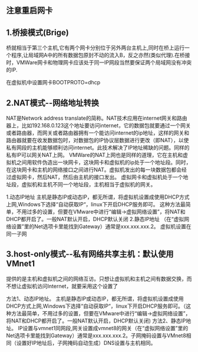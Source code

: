## 注意重启网卡
## 1.桥接模式(Brige)

桥就相当于第三个主机,它有两个网卡分别位于另外两台主机上,同时在桥上运行一个程序,让局域网A中的所有数据包原封不动的流入B，反之亦然(类似代理).在桥接时，VMWare网卡和物理网卡应该处于同一IP网段当然要保证两个局域网没有冲突的IP.

在虚拟机中设置网卡BOOTPROTO=dhcp

## 2.NAT模式--网络地址转换

NAT是Network address translate的简称。NAT技术应用在internet网关和路由器上，比如192.168.0.123这个地址要访问internet，它的数据包就要通过一个网关或者路由器，而网关或者路由器拥有一个能访问internet的ip地址，这样的网关和路由器就要在收发数据包时，对数据包的IP协议层数据进行更改（即NAT），以使私有网段的主机能够顺利访问internet。此技术解决了IP地址稀缺的问题。同样的私有IP可以网关NAT上网。
VMWare的NAT上网也是同样的道理，它在主机和虚拟机之间用软件伪造出一块网卡，这块网卡和虚拟机的ip处于一个地址段。同时，在这块网卡和主机的网络接口之间进行NAT。虚拟机发出的每一块数据包都会经过虚拟网卡，然后NAT，然后由主机的接口发出。
虚拟网卡和虚拟机处于一个地址段，虚拟机和主机不同一个地址段，主机相当于虚拟机的网关。

1.动态IP地址
主机是静态IP或动态IP，都无所谓，将虚拟机设置成使用DHCP方式上网,Windows下选择“自动获取IP“，linux下开启DHCP服务即可。
这种方法最简单，不用过多的设置，但要在VMware中进行“编辑→虚拟网络设置”，将NAT和DHCP都开启了。一般NAT默认开启，DHCP默认关闭
2.静态IP地址
（在“虚拟网络设置”里的Net选项卡里能找到Gateway）通常是xxx.xxx.xxx.2。
虚拟机设置在同一子网

## 3.host-only模式--私有网络共享主机：默认使用VMnet1

提供的是主机和虚拟机之间的网络互访。只想让虚拟机和主机之间有数据交换，而不想让虚拟机访问Internet，就要采用这个设置了

方法1、动态IP地址。
主机是静态IP或动态IP，都无所谓，将虚拟机设置成使用DHCP方式上网,Windows下选择“自动获取IP“，linux下开启DHCP服务即可。（这种方法最简单，不用过多的设置，但要在VMware中进行“编辑→虚拟网络设置”，将NAT和DHCP都开启了。一般NAT默认开启，DHCP默认关闭)
方法2、静态IP地址。
IP设置与vmnet1同网段,网关设置成vmnet8的网关（在“虚拟网络设置”里的Net选项卡里能找到Gateway）通常是xxx.xxx.xxx.2。子网掩码设置与VMnet8相同（设置好IP地址后，子网掩码自动生成）DNS设置与主机相同。


